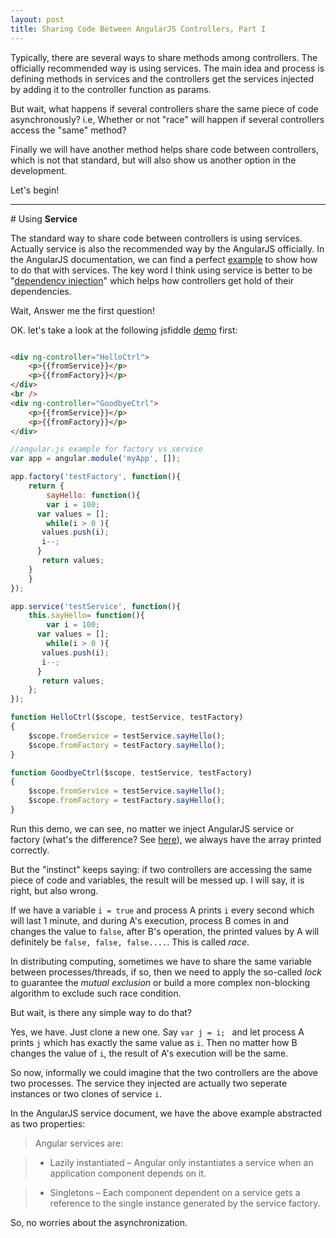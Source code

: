 ```yaml
---
layout: post
title: Sharing Code Between AngularJS Controllers, Part I
---
```




Typically, there are several ways to share methods among controllers.
The officially recommended way is using services. The main idea and process
is defining methods in services and the controllers get the
services injected by adding it to the controller function as params.

But wait, what happens if several controllers share the same piece of code
asynchronously? i.e, Whether or not "race" will happen if several controllers
access the "same" method?

Finally we will have another method helps share code between controllers, which is
not that standard, but will also show us another option in the development.

Let's begin!

---

\# Using **Service**

The standard way to share code between controllers is using services. Actually service is also
the recommended way by the AngularJS officially. In the AngularJS documentation, we can find
a perfect [example](http://fdietz.github.io/recipes-with-angular-js/controllers/sharing-code-between-controllers-using-services.html)
to show how to do that with services. The key word I think using service is better to be "[dependency injection](https://docs.angularjs.org/guide/di)" which helps how controllers get hold of their dependencies.

Wait, Answer me the first question!

OK. let's take a look at the following jsfiddle [demo](http://jsfiddle.net/lszhou2115/k3phygpz/817/) first:

```html

<div ng-controller="HelloCtrl">
    <p>{{fromService}}</p>
    <p>{{fromFactory}}</p>
</div>
<br />
<div ng-controller="GoodbyeCtrl">
    <p>{{fromService}}</p>
    <p>{{fromFactory}}</p>
</div>

```

```javascript
//angular.js example for factory vs service
var app = angular.module('myApp', []);

app.factory('testFactory', function(){
    return {
        sayHello: function(){
    	var i = 100;
      var values = [];
    	while(i > 0 ){
       values.push(i);
       i--;
      }
       return values;
    }
    }               
});

app.service('testService', function(){
    this.sayHello= function(){
    	var i = 100;
      var values = [];
    	while(i > 0 ){
       values.push(i);
       i--;
      }
       return values;
    };          
});

function HelloCtrl($scope, testService, testFactory)
{
    $scope.fromService = testService.sayHello();
    $scope.fromFactory = testFactory.sayHello();
}

function GoodbyeCtrl($scope, testService, testFactory)
{
    $scope.fromService = testService.sayHello();
    $scope.fromFactory = testFactory.sayHello();
}

```

Run this demo, we can see, no matter we inject AngularJS service or factory (what's the difference? See [here](http://stackoverflow.com/questions/13762228/confused-about-service-vs-factory)), we always have the array printed correctly.

But the "instinct" keeps saying: if two controllers are accessing the same piece of code and variables, the result will be messed up.
I will say, it is right, but also wrong.

If we have a variable `i = true` and process A prints `i` every second which will last 1 minute, and during A's execution, process B comes in and changes the value to `false`, after B's operation, the printed values by A will definitely
be `false, false, false....`. This is called *race*.

In distributing computing, sometimes we have to share the same variable between processes/threads, if so, then we need to apply
the so-called *lock* to guarantee the *mutual exclusion* or build a more complex non-blocking algorithm to exclude such race condition.

But wait, is there any simple way to do that?

Yes, we have. Just clone a new one. Say `var j = i; ` and let process A prints `j` which has exactly the same value as `i`. Then no matter how B changes the value of `i`, the result of A's execution will be the same.

So now, informally we could imagine that the two controllers are the above two processes. The service they injected are actually two seperate instances or two clones of service `i`.

In the AngularJS service document, we have the above example abstracted as two properties:

> Angular services are:

> - Lazily instantiated – Angular only instantiates a service when an application component depends on it.

> - Singletons – Each component dependent on a service gets a reference to the single instance generated by the service factory.

So, no worries about the asynchronization.
